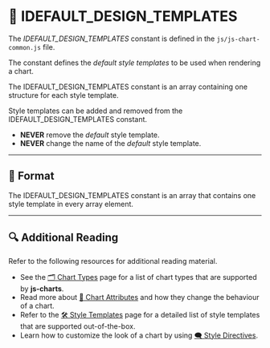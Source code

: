 # 🧩 IDEFAULT_DESIGN_TEMPLATES

The *IDEFAULT_DESIGN_TEMPLATES* constant is defined in the `js/js-chart-common.js` file.

The constant defines the *default style templates* to be used when rendering a chart.

The IDEFAULT_DESIGN_TEMPLATES constant is an array containing one structure for each style template.

Style templates can be added and removed from the IDEFAULT_DESIGN_TEMPLATES constant.

- **NEVER** remove the *default* style template.
- **NEVER** change the name of the *default* style template.

---

## 📝 Format

The IDEFAULT_DESIGN_TEMPLATES constant is an array that contains one style template in every array element.

---

## 🔍 Additional Reading

Refer to the following resources for additional reading material.

- See the [🗂️ Chart Types](Chart-Types) page for a list of chart types that are supported by **js-charts**.
- Read more about [🧰 Chart Attributes](Chart-Attributes) and how they change the behaviour of a chart.
- Refer to the [🛠️ Style Templates](Style-Templates) page for a detailed list of style templates that are supported out-of-the-box.
- Learn how to customize the look of a chart by using [🗨️ Style Directives](Style-Directives).
